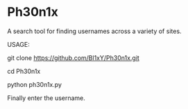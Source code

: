 # Ph30n1x
A search tool for finding usernames across a variety of sites.

USAGE:

git clone https://github.com/Bl1xY/Ph30n1x.git

cd Ph30n1x

python ph30n1x.py

Finally enter the username.
